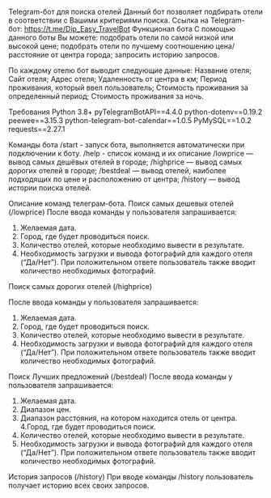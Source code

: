 Telegram-бот для поиска отелей
Данный бот позволяет подбирать отели в соответствии с Вашими критериями поиска. Ссылка на Telegram-бот: https://t.me/Dip_Easy_TravelBot
Функционал бота
С помощью данного боты Вы можете:
подобрать отели по самой низкой или высокой цене;
подобрать отели по лучшему соотношению цена/расстояние от центра города;
запросить историю запросов.

По каждому отелю бот выводит следующие данные:
Название отеля;
Сайт отеля;
Адрес отеля;
Удаленность от центра в км;
Период проживания, который ввел пользователь;
Стоимость проживания за определенный период;
Стоимость проживания за ночь.

Требования
Python 3.8+
pyTelegramBotAPI==4.4.0
python-dotenv==0.19.2
peewee==3.15.3
python-telegram-bot-calendar==1.0.5
PyMySQL==1.0.2
requests==2.27.1

Команды бота
/start - запуск бота, выполняется автоматически при подключении к боту.
/help - список команд и их описание
/lowprice — вывод самых дешёвых отелей в городе;
/highprice — вывод самых дорогих отелей в городе;
/bestdeal — вывод отелей, наиболее подходящих по цене и расположению от центра;
/history — вывод истории поиска отелей.

Описание команд телеграм-бота.
Поиск самых дешевых отелей (/lowprice)
После ввода команды у пользователя запрашивается: 
1. Желаемая дата.
2. Город, где будет проводиться поиск. 
3. Количество отелей, которые необходимо вывести в результате. 
4. Необходимость загрузки и вывода фотографий для каждого отеля (“Да/Нет”). При положительном ответе пользователь также вводит количество необходимых фотографий.


Поиск самых дорогих отелей (/highprice)

После ввода команды у пользователя запрашивается: 
1. Желаемая дата.
2. Город, где будет проводиться поиск. 
3. Количество отелей, которые необходимо вывести в результате. 
4. Необходимость загрузки и вывода фотографий для каждого отеля (“Да/Нет”). При положительном ответе пользователь также вводит количество необходимых фотографий.

Поиск Лучших предложений (/bestdeal)
После ввода команды у пользователя запрашивается: 
1. Желаемая дата.
2. Диапазон цен. 
3. Диапазон расстояния, на котором находится отель от центра.
4.Город, где будет проводиться поиск.
4. Количество отелей, которые необходимо вывести в результате.
5. Необходимость загрузки и вывода фотографий для каждого отеля (“Да/Нет”). При положительном ответе пользователь также вводит количество необходимых фотографий.

История запросов (/history)
При вводе команды /history пользователь получает историю всех своих запросов.
